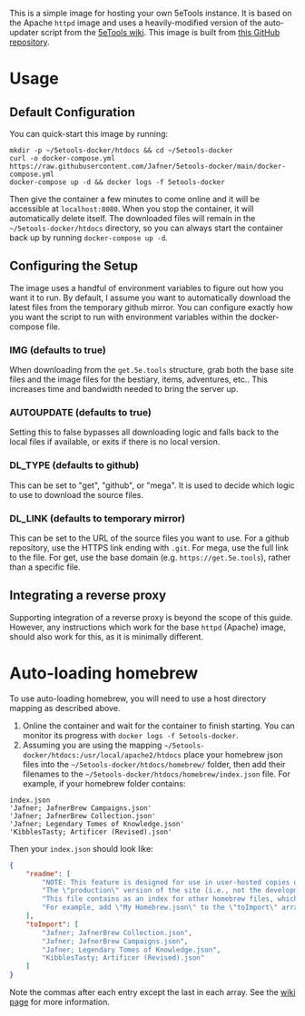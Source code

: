 This is a simple image for hosting your own 5eTools instance. It is based on the Apache `httpd` image and uses a heavily-modified version of the auto-updater script from the [5eTools wiki](https://wiki.5e.tools/index.php/5eTools_Install_Guide). This image is built from [this GitHub repository](https://github.com/Jafner/5etools-docker). 

# Usage

## Default Configuration
You can quick-start this image by running:

```
mkdir -p ~/5etools-docker/htdocs && cd ~/5etools-docker
curl -o docker-compose.yml https://raw.githubusercontent.com/Jafner/5etools-docker/main/docker-compose.yml
docker-compose up -d && docker logs -f 5etools-docker
```

Then give the container a few minutes to come online and it will be accessible at `localhost:8080`.
When you stop the container, it will automatically delete itself. The downloaded files will remain in the `~/5etools-docker/htdocs` directory, so you can always start the container back up by running `docker-compose up -d`.

## Configuring the Setup
The image uses a handful of environment variables to figure out how you want it to run. 
By default, I assume you want to automatically download the latest files from the temporary github mirror. You can configure exactly how you want the script to run with environment variables within the docker-compose file.

### IMG (defaults to true)
When downloading from the `get.5e.tools` structure, grab both the base site files and the image files for the bestiary, items, adventures, etc.. This increases time and bandwidth needed to bring the server up.

### AUTOUPDATE (defaults to true)
Setting this to false bypasses all downloading logic and falls back to the local files if available, or exits if there is no local version.

### DL_TYPE (defaults to github)
This can be set to "get", "github", or "mega". It is used to decide which logic to use to download the source files.

### DL_LINK (defaults to temporary mirror)
This can be set to the URL of the source files you want to use. For a github repository, use the HTTPS link ending with `.git`. For mega, use the full link to the file. For get, use the base domain (e.g. `https://get.5e.tools`), rather than a specific file.


## Integrating a reverse proxy
Supporting integration of a reverse proxy is beyond the scope of this guide. 
However, any instructions which work for the base `httpd` (Apache) image, should also work for this, as it is minimally different.

# Auto-loading homebrew
To use auto-loading homebrew, you will need to use a host directory mapping as described above. 

1. Online the container and wait for the container to finish starting. You can monitor its progress with `docker logs -f 5etools-docker`.
2. Assuming you are using the mapping `~/5etools-docker/htdocs:/usr/local/apache2/htdocs` place your homebrew json files into the `~/5etools-docker/htdocs/homebrew/` folder, then add their filenames to the `~/5etools-docker/htdocs/homebrew/index.json` file.
For example, if your homebrew folder contains:
```
index.json
'Jafner; JafnerBrew Campaigns.json'
'Jafner; JafnerBrew Collection.json'
'Jafner; Legendary Tomes of Knowledge.json'
'KibblesTasty; Artificer (Revised).json'
```
Then your `index.json` should look like:
```json
{
    "readme": [
        "NOTE: This feature is designed for use in user-hosted copies of the site, and not for integrating \"official\" 5etools content.",
        "The \"production\" version of the site (i.e., not the development ZIP) has this feature disabled. You can re-enable it by replacing `IS_DEPLOYED = \"X.Y.Z\";` in the file `js/utils.js`, with `IS_DEPLOYED = undefined;`",
        "This file contains as an index for other homebrew files, which should be placed in the same directory.",
        "For example, add \"My Homebrew.json\" to the \"toImport\" array below, and have a valid JSON homebrew file in this (\"homebrew/\") directory."
    ],
    "toImport": [
        "Jafner; JafnerBrew Collection.json",
        "Jafner; JafnerBrew Campaigns.json",
        "Jafner; Legendary Tomes of Knowledge.json",
        "KibblesTasty; Artificer (Revised).json"
    ]
}
```
Note the commas after each entry except the last in each array.
See the [wiki page](https://wiki.5e.tools/index.php/5eTools_Install_Guide) for more information. 